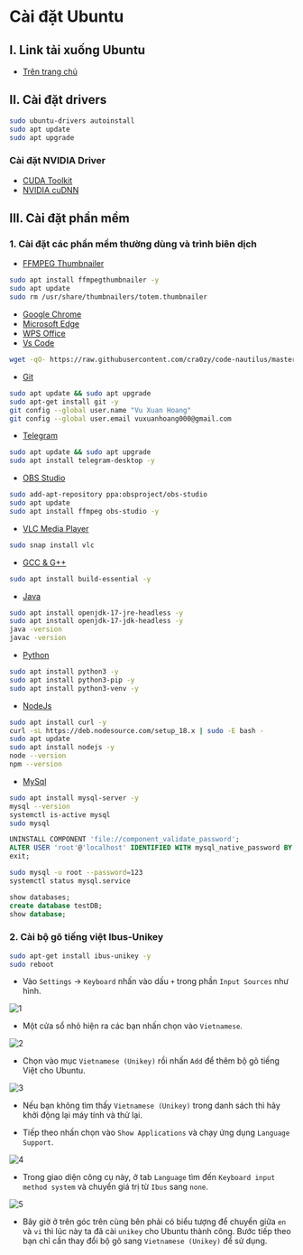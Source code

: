 # Cài đặt Ubuntu

## I. Link tải xuống Ubuntu

-   [Trên trang chủ](https://ubuntu.com/download)

## II. Cài đặt drivers

```bash
sudo ubuntu-drivers autoinstall
sudo apt update
sudo apt upgrade
```

### Cài đặt NVIDIA Driver

-   [CUDA Toolkit](https://developer.nvidia.com/cuda-downloads)
-   [NVIDIA cuDNN](https://developer.nvidia.com/rdp/cudnn-archive)

## III. Cài đặt phần mềm

### 1. Cài đặt các phần mềm thường dùng và trình biên dịch

-   [FFMPEG Thumbnailer](https://apps.kde.org/ffmpegthumbs/)

```bash
sudo apt install ffmpegthumbnailer -y
sudo apt update
sudo rm /usr/share/thumbnailers/totem.thumbnailer
```

-   [Google Chrome](https://www.google.com/intl/vi/chrome/)
-   [Microsoft Edge](https://www.microsoft.com/vi-vn/edge/download)
-   [WPS Office](https://www.wps.com/download/)
-   [Vs Code](https://code.visualstudio.com/Download)

```bash
wget -qO- https://raw.githubusercontent.com/cra0zy/code-nautilus/master/install.sh | bash
```

-   [Git](https://git-scm.com/download/linux)

```bash
sudo apt update && sudo apt upgrade
sudo apt-get install git -y
git config --global user.name "Vu Xuan Hoang"
git config --global user.email vuxuanhoang000@gmail.com
```

-   [Telegram](https://desktop.telegram.org/)

```bash
sudo apt update && sudo apt upgrade
sudo apt install telegram-desktop -y
```

-   [OBS Studio](https://obsproject.com/download#linux)

```bash
sudo add-apt-repository ppa:obsproject/obs-studio
sudo apt update
sudo apt install ffmpeg obs-studio -y
```

-   [VLC Media Player](https://www.videolan.org/vlc/download-ubuntu.html)

```bash
sudo snap install vlc
```

-   [GCC & G++](https://sourceforge.net/projects/mingw-w64/files/)

```bash
sudo apt install build-essential -y
```

-   [Java](https://www.oracle.com/vn/java/technologies/downloads/)

```bash
sudo apt install openjdk-17-jre-headless -y
sudo apt install openjdk-17-jdk-headless -y
java -version
javac -version
```

-   [Python](https://www.python.org/downloads/)

```bash
sudo apt install python3 -y
sudo apt install python3-pip -y
sudo apt install python3-venv -y
```

-   [NodeJs](https://nodejs.org/)

```bash
sudo apt install curl -y
curl -sL https://deb.nodesource.com/setup_18.x | sudo -E bash -
sudo apt update
sudo apt install nodejs -y
node --version
npm --version
```

-   [MySql](https://www.mysql.com/)

```bash
sudo apt install mysql-server -y
mysql --version
systemctl is-active mysql
sudo mysql
```
```sql
UNINSTALL COMPONENT 'file://component_validate_password';
ALTER USER 'root'@'localhost' IDENTIFIED WITH mysql_native_password BY '123';
exit;
```
```bash
sudo mysql -u root --password=123
systemctl status mysql.service
```

```sql
show databases;
create database testDB;
show database;
```

### 2. Cài bộ gõ tiếng việt Ibus-Unikey

```bash
sudo apt-get install ibus-unikey -y
sudo reboot
```

-   Vào `Settings` -> `Keyboard` nhấn vào dấu `+` trong phần `Input Sources` như hình.

![1](imgs/cai-go-tieng-viet-ubuntu-1.webp)

-   Một cửa sổ nhỏ hiện ra các bạn nhấn chọn vào `Vietnamese`.

![2](imgs/cai-go-tieng-viet-ubuntu-2.webp)

-   Chọn vào mục `Vietnamese (Unikey)` rồi nhấn `Add` để thêm bộ gõ tiếng Việt cho Ubuntu.

![3](imgs/cai-go-tieng-viet-ubuntu-3.webp)

-   Nếu bạn không tìm thấy `Vietnamese (Unikey)` trong danh sách thì hãy khởi động lại máy tính và thử lại.

-   Tiếp theo nhấn chọn vào `Show Applications` và chạy ứng dụng `Language Support`.

![4](imgs/cai-go-tieng-viet-ubuntu-4.webp)

-   Trong giao diện công cụ này, ở tab `Language` tìm đến `Keyboard input method system` và chuyển giá trị từ `Ibus` sang `none`.

![5](imgs/cai-go-tieng-viet-ubuntu-5.webp)

-   Bây giờ ở trên góc trên cùng bên phải có biểu tượng để chuyển giữa `en` và `vi` thì lúc này ta đã cài `unikey` cho Ubuntu thành công. Bước tiếp theo bạn chỉ cần thay đổi bộ gõ sang `Vietnamese (Unikey)` để sử dụng.
